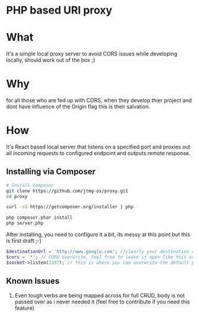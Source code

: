 PHP based URI proxy
================================================
# What
It's a simple local proxy server to avoid CORS issues while developing locally, should work out of the box ;)

# Why

for all those who are fed up with CORS, when they develop thier project and dont have influence of the Origin flag this is their salvation.

# How
It's React based local server that listens on a specified port and proxies out all incoming requests to configured endpoint and outputs remote response.

## Installing via Composer

```bash
# Install Composer
git clone https://github.com/jtmg-os/proxy.git
cd proxy

curl -sS https://getcomposer.org/installer | php

php composer.phar install
php server.php
```

After installing, you need to configure it a bit, its messy at this point but this is first draft ;-)

```php
$destinationUrl = 'http://www.google.com'; //clearly your destination url
$cors = '*'; // CORS overwrite, feel free to leave it open like this or set to your specific or even mess around
$socket->listen(1337); // this is where you can overwrite the default port, go nuts ;)

```
## Known Issues

1. Even tough verbs are being mapped across for full CRUD, body is not passed over as i never needed it (feel free to contribute if you need this feature)
